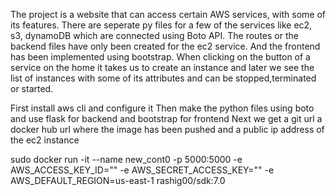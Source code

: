 The project is a website that can access certain AWS services, with some of its features. There are seperate py files for a few of the services like ec2, s3, dynamoDB which are connected using Boto API. The routes or the backend files have only been created for the ec2 service. And the frontend has been implemented using bootstrap. When clicking on the button of a service on the home it takes us to create an instance and later we see the list of instances with some of its attributes and can be stopped,terminated or started.

First install aws cli and configure it
Then make the python files using boto
and use flask for backend and bootstrap for frontend 
Next we get a git url a docker hub url where the image has been pushed and a public ip address of the ec2 instance

sudo docker run -it --name new_cont0 -p 5000:5000 -e AWS_ACCESS_KEY_ID="" -e AWS_SECRET_ACCESS_KEY="" -e AWS_DEFAULT_REGION=us-east-1 rashig00/sdk:7.0

